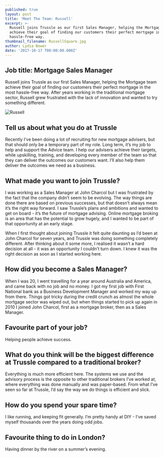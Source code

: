 ```yaml
---
published: true
layout: post
title: 'Meet The Team: Russell'
excerpt: >-
  Russell joins Trussle as our first Sales Manager, helping the Mortgage team
  achieve their goal of finding our customers their perfect mortgage in the most
  hassle-free way. 
thumbnail_filename: RussellSquare.jpg
author: Lydia Bower
date: '2017-10-17 T00:00:00.000Z'
---
```

## Job title: Mortgage Sales Manager

Russell joins Trussle as our first Sales Manager, helping the Mortgage team achieve their goal of finding our customers their perfect mortgage in the most hassle-free way. After years working in the traditional mortgage sector, Russell grew frustrated with the lack of innovation and wanted to try something different.  

![Russell]({{site.baseurl}}/images/post_images/Russell.jpg)

## Tell us about what you do at Trussle
Recently I’ve been doing a lot of recruiting for new mortgage advisers, but that should only be a temporary part of my role. Long term, it’s my job to help and support the Advice team. I help our advisers achieve their targets, while upskilling, training, and developing every member of the team so that they can deliver the outcomes our customers want. I’ll also help them deliver the outcomes we need as a business. 

## What made you want to join Trussle?
I was working as a Sales Manager at John Charcol but I was frustrated by the fact that the company didn’t seem to be evolving. The way things are done there are based on previous successes, but that doesn’t always mean it’s the right way forward. I saw Trussle’s plans and ambitions and wanted to get on board - it’s the future of mortgage advising. Online mortgage broking is an area that has the potential to grow hugely, and I wanted to be part of that opportunity at an early stage. 

When I first thought about joining Trussle it felt quite daunting as I’d been at John Charcol for seven years, and Trussle was doing something completely different. After thinking about it some more, I realised it wasn’t a hard decision at all - it was an opportunity I couldn’t turn down. I knew it was the right decision as soon as I started working here.

## How did you become a Sales Manager?
When I was 20, I went travelling for a year around Australia and America, and came back with no job and no money. I got my first job with First National bank as a Business Development Manager and worked my way up from there. Things got tricky during the credit crunch as almost the whole mortgage sector was wiped out, but when things started to pick up again in 2010 I joined John Charcol, first as a mortgage broker, then as a Sales Manager.

## Favourite part of your job?
Helping people achieve success. 

## What do you think will be the biggest difference at Trussle compared to a traditional broker? 
Everything is much more efficient here. The systems we use and the advisory process is the opposite to other traditional brokers I’ve worked at, where everything was done manually and was paper-based. From what I’ve seen so far at Trussle, I’d say the way we do things is efficient and slick.

## How do you spend your spare time?
I like running, and keeping fit generally. I’m pretty handy at DIY - I’ve saved myself thousands over the years doing odd jobs. 

## Favourite thing to do in London?
Having dinner by the river on a summer’s evening. 


